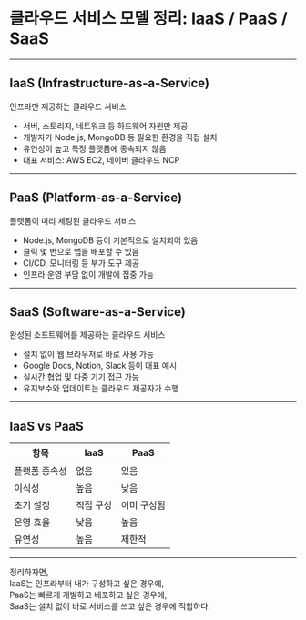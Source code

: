 # 클라우드 서비스 모델 정리: IaaS / PaaS / SaaS

---

## IaaS (Infrastructure-as-a-Service)

인프라만 제공하는 클라우드 서비스

- 서버, 스토리지, 네트워크 등 하드웨어 자원만 제공  
- 개발자가 Node.js, MongoDB 등 필요한 환경을 직접 설치  
- 유연성이 높고 특정 플랫폼에 종속되지 않음  
- 대표 서비스: AWS EC2, 네이버 클라우드 NCP

---

## PaaS (Platform-as-a-Service)

플랫폼이 미리 세팅된 클라우드 서비스

- Node.js, MongoDB 등이 기본적으로 설치되어 있음  
- 클릭 몇 번으로 앱을 배포할 수 있음  
- CI/CD, 모니터링 등 부가 도구 제공  
- 인프라 운영 부담 없이 개발에 집중 가능

---

## SaaS (Software-as-a-Service)

완성된 소프트웨어를 제공하는 클라우드 서비스

- 설치 없이 웹 브라우저로 바로 사용 가능  
- Google Docs, Notion, Slack 등이 대표 예시  
- 실시간 협업 및 다중 기기 접근 가능  
- 유지보수와 업데이트는 클라우드 제공자가 수행

---

## IaaS vs PaaS

| 항목 | IaaS | PaaS |
|------|------|------|
| 플랫폼 종속성 | 없음 | 있음 |
| 이식성 | 높음 | 낮음 |
| 초기 설정 | 직접 구성 | 이미 구성됨 |
| 운영 효율 | 낮음 | 높음 |
| 유연성 | 높음 | 제한적 |

---

정리하자면,  
IaaS는 인프라부터 내가 구성하고 싶은 경우에,  
PaaS는 빠르게 개발하고 배포하고 싶은 경우에,  
SaaS는 설치 없이 바로 서비스를 쓰고 싶은 경우에 적합하다.
